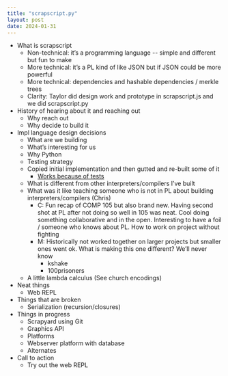 ```yaml
---
title: "scrapscript.py"
layout: post
date: 2024-01-31
---
```


- What is scrapscript
  - Non-technical: it’s a programming language -- simple and different but fun to make
  - More technical: it’s a PL kind of like JSON but if JSON could be more powerful
  - More technical: dependencies and hashable dependencies / merkle trees
  - Clarity: Taylor did design work and prototype in scrapscript.js and we did scrapscript.py
- History of hearing about it and reaching out
  - Why reach out
  - Why decide to build it
- Impl language design decisions
  - What are we building
  - What’s interesting for us
  - Why Python
  - Testing strategy
  - Copied initial implementation and then gutted and re-built some of it
    - [Works because of tests](https://github.com/tekknolagi/scrapscript/commit/082e30375225394f30fd270ffdcee7f5d63173ae)
  - What is different from other interpreters/compilers I’ve built
  - What was it like teaching someone who is not in PL about building interpreters/compilers (Chris)
    - C: Fun recap of COMP 105 but also brand new. Having second shot at PL
      after not doing so well in 105 was neat. Cool doing something
      collaborative and in the open. Interesting to have a foil / someone who
      knows about PL. How to work on project without fighting
    - M: Historically not worked together on larger projects but smaller ones
      went ok. What is making this one different? We’ll never know
      - kshake
      - 100prisoners
  - A little lambda calculus (See church encodings)
- Neat things
  - Web REPL
- Things that are broken
  - Serialization (recursion/closures)
- Things in progress
  - Scrapyard using Git
  - Graphics API
  - Platforms
  - Webserver platform with database
  - Alternates
- Call to action
  - Try out the web REPL
